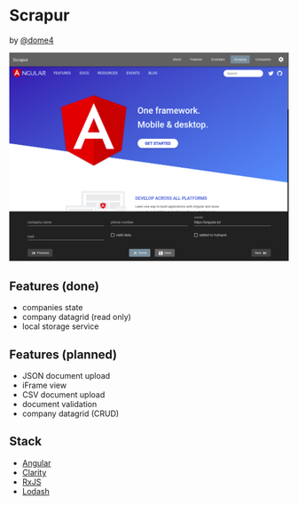 # Scrapur

by [@dome4](https://github.com/dome4)

![intro](./.github/screenshot.png)

<!-- ## Table of Content

- [Live Demo](https://tomastrajan.github.io/angular-ngrx-material-starter)
- [Getting Started](#getting-started)
- [Useful Commands](#useful-commands)
- [Make It Your Own](#make-it-your-own)
- [Goals](#goals)
- [Learning Materials](#learning-materials)
- [List of Projects Built Using This Starter](https://github.com/tomastrajan/angular-ngrx-material-starter/blob/master/BUILT_WITH.md)
- [Features](#features)
- [Stack](#stack)
- [Code of Conduct](https://github.com/tomastrajan/angular-ngrx-material-starter/blob/master/CODE_OF_CONDUCT.md)
- [Contributors Guide](https://github.com/tomastrajan/angular-ngrx-material-starter/blob/master/CONTRIBUTING.md)
- [Changelog](https://github.com/tomastrajan/angular-ngrx-material-starter/blob/master/CHANGELOG.md) ( get notified about the newest releases, [follow Release Butler](https://twitter.com/releasebutler) on Twitter ) -->

## Features (done)

- companies state
- company datagrid (read only)
- local storage service

## Features (planned)

- JSON document upload
- iFrame view
- CSV document upload
- document validation
- company datagrid (CRUD)

## Stack

- [Angular](https://angular.io/)
- [Clarity](https://clarity.design/)
- [RxJS](https://github.com/reactivex/rxjs)
- [Lodash](https://github.com/lodash/lodash)
